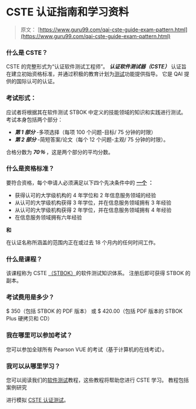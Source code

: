 # CSTE 认证指南和学习资料

> 原文： [https://www.guru99.com/qai-cste-guide-exam-pattern.html](https://www.guru99.com/qai-cste-guide-exam-pattern.html)

### 什么是 CSTE？

CSTE 的完整形式为“认证软件测试工程师”。 ***认证软件测试器（CSTE）*** 认证旨在建立初始资格标准，并通过积极的教育计划为[测试](/software-testing.html)功能提供指导。 它是 QAI 提供的国际认可的认证。

### 考试形式：

应试者将根据其在软件测试 STBOK 中定义的技能领域的知识和实践进行测试。 考试本身包括两个部分：

*   ***第 1 部分*** -多项选择（每项 100 个问题-目标/ 75 分钟的时限）
*   ***第 2 部分*** -简短答案/论文（每个 12 个问题-主观/ 75 分钟的时限）。

合格分数为 ***70％*** ，这是两个部分的平均分数。

### 什么是资格标准？

要符合资格，每个申请人必须满足以下四个先决条件中的 **<u>一个</u>** **：**

*   获得认可的大学级机构的 4 年学位和 2 年信息服务领域的经验
*   从认可的大学级机构获得 3 年学位，并在信息服务领域拥有 3 年经验
*   从认可的大学级机构获得 2 年学位，并在信息服务领域拥有 4 年经验
*   在信息服务领域拥有六年经验

**和**

在认证名称所涵盖的范围内正在或过去 18 个月内的任何时间工作。

### 什么是课程？

该课程称为 CSTE [（STBOK）](https://www.softwarecertifications.org/software-testing-body-of-knowledge-cste/)的软件测试知识体系。 注册后即可获得 STBOK 的副本。

### 考试费用是多少？

$ 350（包括 STBOK 的 PDF 版本）
或
$ 420.00（包括 PDF 版本的 STBOK Plus 硬拷贝和 CD）

### 我在哪里可以参加考试？

您可以参加全球所有 Pearson VUE 的考试（基于计算机的在线考试）。

### 我可以从哪里学习？

您可以阅读我们的[软件测试](/software-testing.html)教程，这些教程将帮助您进行 CSTE 学习。 教程包括案例研究

进行模拟 [CSTE 认证测试](/component/com_joomlaquiz/Itemid,1187/quiz_id,16/view,quiz/)。